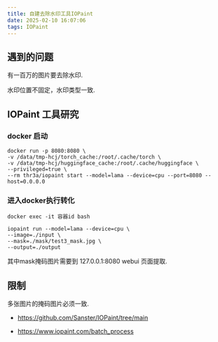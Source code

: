 ```yaml
---
title: 自建去除水印工具IOPaint
date: 2025-02-10 16:07:06
tags: IOPaint
---
```


## 遇到的问题

有一百万的图片要去除水印.

水印位置不固定，水印类型一致.

## IOPaint 工具研究

### docker 启动

```shell
docker run -p 8080:8080 \
-v /data/tmp-hcj/torch_cache:/root/.cache/torch \
-v /data/tmp-hcj/huggingface_cache:/root/.cache/huggingface \
--privileged=true \
--rm thr3a/iopaint start --model=lama --device=cpu --port=8080 --host=0.0.0.0
```

### 进入docker执行转化

```shell
docker exec -it 容器id bash

iopaint run --model=lama --device=cpu \
--image=./input \
--mask=./mask/test3_mask.jpg \
--output=./output
```

其中mask掩码图片需要到 127.0.0.1:8080 webui 页面提取.

## 限制

多张图片的掩码图片必须一致.

- https://github.com/Sanster/IOPaint/tree/main

- https://www.iopaint.com/batch_process